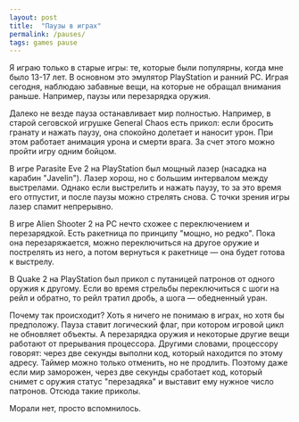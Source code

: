 ```yaml
---
layout: post
title:  "Паузы в играх"
permalink: /pauses/
tags: games pause
---
```


Я играю только в старые игры: те, которые были популярны, когда мне было 13-17
лет. В основном это эмулятор PlayStation и ранний PC. Играя сегодня, наблюдаю
забавные вещи, на которые не обращал внимания раньше. Например, паузы или
перезарядка оружия.

Далеко не везде пауза останавливает мир полностью. Например, в старой сеговской
игрушке General Chaos есть прикол: если бросить гранату и нажать паузу, она
спокойно долетает и наносит урон. При этом работает анимация урона и смерти
врага. За счет этого можно пройти игру одним бойцом.

В игре Parasite Eve 2 на PlayStation был мощный лазер (насадка на карабин
"Javelin"). Лазер хорош, но с большим интервалом между выстрелами. Однако если
выстрелить и нажать паузу, то за это время его отпустит, и после паузы можно
стрелять снова. С точки зрения игры лазер спамит непрерывно.

В игре Alien Shooter 2 на PC нечто схожее с переключением и перезарядкой. Есть
ракетница по принципу "мощно, но редко". Пока она перезаряжается, можно
переключиться на другое оружие и пострелять из него, а потом вернуться к
ракетнице — она будет готова к выстрелу.

В Quake 2 на PlayStation был прикол с путаницей патронов от одного оружия к
другому. Если во время стрельбы переключиться с шоги на рейл и обратно, то рейл
тратил дробь, а шога — обедненный уран.

Почему так происходит? Хоть я ничего не понимаю в играх, но хотя бы
предположу. Пауза ставит логический флаг, при котором игровой цикл не обновляет
объекты. А перезарядка оружия и некоторые другие вещи работают от прерывания
процессора. Другими словами, процессору говорят: через две секунды выполни код,
который находится по этому адресу. Таймер можно только отменить, но не
продлить. Поэтому даже если мир заморожен, через две секунды сработает код,
который снимет с оружия статус "перезадяка" и выставит ему нужное число
патронов. Отсюда такие приколы.

Морали нет, просто вспомнилось.
